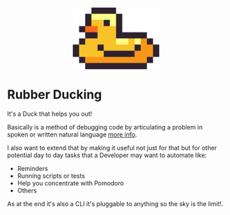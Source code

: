 <p align="center">
    <img src="docs/big_duck.png" width="200">
</p>

# Rubber Ducking

It's a Duck that helps you out!

Basically is a method of debugging code by articulating a problem in spoken or written natural language [more info](https://en.wikipedia.org/wiki/Rubber_duck_debugging).

I also want to extend that by making it useful not just for that but for other potential day to day tasks that a Developer may want to automate like:
* Reminders
* Running scripts or tests
* Help you concentrate with Pomodoro
* Others

As at the end it's also a CLI it's pluggable to anything so the sky is the limit!.
